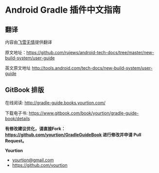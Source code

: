 # Android Gradle 插件中文指南

## 翻译

内容由[飞雪无情](http://www.flysnow.org)提供翻译

原文地址：<https://github.com/rujews/android-tech-docs/tree/master/new-build-system/user-guide>

英文原文地址 <http://tools.android.com/tech-docs/new-build-system/user-guide>

## GitBook 排版

在线阅读: http://gradle-guide.books.yourtion.com/

下载电子书: https://www.gitbook.com/book/yourtion/gradle-guide-book/details

**有修改建议优化，请直接Fork：<https://github.com/yourtion/GradleGuideBook> 进行修改并申请 Pull Request。**

**Yourtion**
- yourtion@gmail.com
- https://github.com/yourtion

